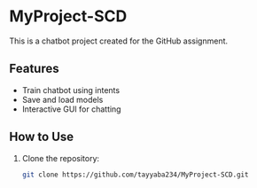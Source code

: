
# MyProject-SCD

This is a chatbot project created for the GitHub assignment.

## Features
- Train chatbot using intents
- Save and load models
- Interactive GUI for chatting

## How to Use
1. Clone the repository:
   ```bash
   git clone https://github.com/tayyaba234/MyProject-SCD.git
